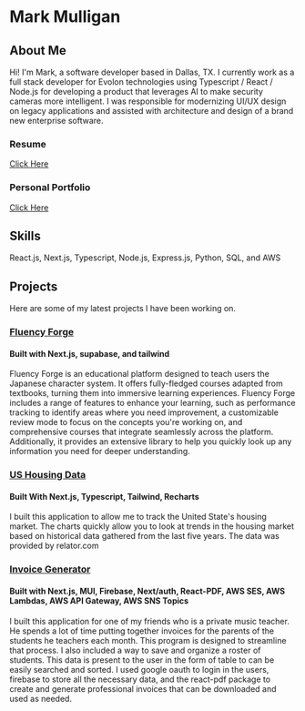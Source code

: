 # Mark Mulligan

## About Me

Hi! I'm Mark, a software developer based in Dallas, TX. I currently work as a full stack developer for Evolon technologies
using Typescript / React / Node.js for developing a product that leverages AI to make security cameras more intelligent.
I was responsible for modernizing UI/UX design on legacy applications and assisted with architecture and design of a brand new enterprise software.

### Resume

[Click Here](MarkMulliganFullStackDeveloper2024.pdf)

### Personal Portfolio

[Click Here](https://www.markmulligan.dev)

## Skills

React.js, Next.js, Typescript, Node.js, Express.js, Python, SQL, and AWS

## Projects

Here are some of my latest projects I have been working on.

### [Fluency Forge](https://www.fluencyforge.com/)

#### Built with Next.js, supabase, and tailwind

Fluency Forge is an educational platform designed to teach users the Japanese character system. It offers fully-fledged courses adapted from textbooks, turning them into immersive learning experiences. Fluency Forge includes a range of features to enhance your learning, such as performance tracking to identify areas where you need improvement, a customizable review mode to focus on the concepts you're working on, and comprehensive courses that integrate seamlessly across the platform. Additionally, it provides an extensive library to help you quickly look up any information you need for deeper understanding.

### [US Housing Data](https://bettermusic.netlify.app/)

#### Built With Next.js, Typescript, Tailwind, Recharts

I built this application to allow me to track the United State's housing market. The charts quickly allow you to look at trends in the housing market based on historical data gathered from the last five years. The data was provided by relator.com

### [Invoice Generator](https://lesson-invoice-generator.netlify.app/)

#### Built with Next.js, MUI, Firebase, Next/auth, React-PDF, AWS SES, AWS Lambdas, AWS API Gateway, AWS SNS Topics

I built this application for one of my friends who is a private music teacher. He spends a lot of time putting together invoices for the parents of the students he teachers each month. This program is designed to streamline that process. I also included a way to save and organize a roster of students. This data is present to the user in the form of table to can be easily searched and sorted. I used google oauth to login in the users, firebase to store all the necessary data, and the react-pdf package to create and generate professional invoices that can be downloaded and used as needed.




